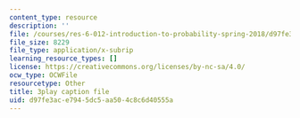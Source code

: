 ```yaml
---
content_type: resource
description: ''
file: /courses/res-6-012-introduction-to-probability-spring-2018/d97fe3ace7945dc5aa504c8c6d40555a_O-dyKz5dpeY.vtt
file_size: 8229
file_type: application/x-subrip
learning_resource_types: []
license: https://creativecommons.org/licenses/by-nc-sa/4.0/
ocw_type: OCWFile
resourcetype: Other
title: 3play caption file
uid: d97fe3ac-e794-5dc5-aa50-4c8c6d40555a
---
```

